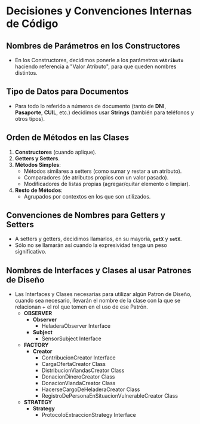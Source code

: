 # Decisiones y Convenciones Internas de Código

## Nombres de Parámetros en los Constructores
- En los Constructores, decidimos ponerle a los parámetros **`vAtributo`** haciendo referencia a "Valor Atributo", para que queden nombres distintos.

## Tipo de Datos para Documentos
- Para todo lo referido a números de documento (tanto de **DNI**, **Pasaporte**, **CUIL**, etc.) decidimos usar **Strings** (también para teléfonos y otros tipos).

## Orden de Métodos en las Clases
1. **Constructores** (cuando aplique).
2. **Getters y Setters**.
3. **Métodos Simples**:
   - Métodos similares a setters (como sumar y restar a un atributo).
   - Comparadores (de atributos propios con un valor pasado).
   - Modificadores de listas propias (agregar/quitar elemento o limpiar).
4. **Resto de Métodos**:
   - Agrupados por contextos en los que son utilizados.

## Convenciones de Nombres para Getters y Setters
- A setters y getters, decidimos llamarlos, en su mayoría, **`getX`** y **`setX`**.
- Sólo no se llamarán así cuando la expresividad tenga un peso significativo.

## Nombres de Interfaces y Clases al usar Patrones de Diseño
- Las Interfaces y Clases necesarias para utilizar algún Patron de Diseño, cuando sea necesario, llevarán el nombre de la clase con la que se relacionan + el rol que tomen en el uso de ese Patrón.
  - **OBSERVER**
    - **Observer**
      - HeladeraObserver Interface
    - **Subject**
      - SensorSubject Interface
  - **FACTORY**
    - **Creator**
      - ContribucionCreator Interface
      - CargaOfertaCreator Class
      - DistribucionViandasCreator Class
      - DonacionDineroCreator Class
      - DonacionViandaCreator Class
      - HacerseCargoDeHeladeraCreator Class
      - RegistroDePersonaEnSituacionVulnerableCreator Class
  - **STRATEGY**
    - **Strategy**
      - ProtocoloExtraccionStrategy Interface